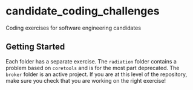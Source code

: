 # candidate_coding_challenges
Coding exercises for software engineering candidates


## Getting Started

Each folder has a separate exercise. The `radiation` folder contains a problem based on `coretools` and is for the most part deprecated. The `broker` folder is an active project. If you are at this level of the repository, make sure you check that you are working on the right exercise! 
